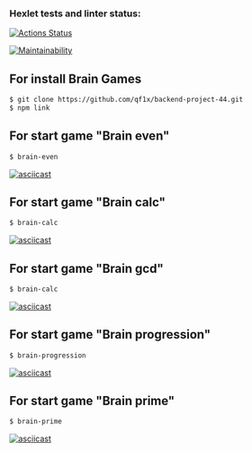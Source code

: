 ### Hexlet tests and linter status:
[![Actions Status](https://github.com/qf1x/backend-project-44/workflows/hexlet-check/badge.svg)](https://github.com/qf1x/backend-project-44/actions)

[![Maintainability](https://api.codeclimate.com/v1/badges/b120b06359ea94a3eccf/maintainability)](https://codeclimate.com/github/qf1x/backend-project-44/maintainability)

## For install Brain Games
```sh
$ git clone https://github.com/qf1x/backend-project-44.git
$ npm link
```

## For start game "Brain even"
```sh
$ brain-even
```
[![asciicast](https://asciinema.org/a/XLrt4tp00WE7eEHTNID5wgRtt.svg)](https://asciinema.org/a/XLrt4tp00WE7eEHTNID5wgRtt)

## For start game "Brain calc"
```sh
$ brain-calc
```
[![asciicast](https://asciinema.org/a/F5FHaVYALJTvza5VCtHciXou6.svg)](https://asciinema.org/a/F5FHaVYALJTvza5VCtHciXou6)

## For start game "Brain gcd"
```sh
$ brain-calc
```
[![asciicast](https://asciinema.org/a/2yxufyGNy3pauxLub5b37sScX.svg)](https://asciinema.org/a/2yxufyGNy3pauxLub5b37sScX)

## For start game "Brain progression"
```sh
$ brain-progression
```
[![asciicast](https://asciinema.org/a/Se4uquOa0O3AL3QPxZHJan207.svg)](https://asciinema.org/a/Se4uquOa0O3AL3QPxZHJan207)

## For start game "Brain prime"
```sh
$ brain-prime
```
[![asciicast](https://asciinema.org/a/U0YtltN9f3vL0t95ekaB3NRCl.svg)](https://asciinema.org/a/U0YtltN9f3vL0t95ekaB3NRCl)